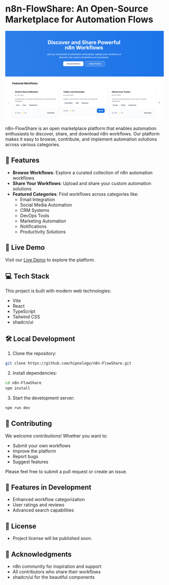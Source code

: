 # n8n-FlowShare: An Open-Source Marketplace for Automation Flows

![n8n FlowShare Banner](public/og-image.png)

n8n-FlowShare is an open marketplace platform that enables automation enthusiasts to discover, share, and download n8n workflows. Our platform makes it easy to browse, contribute, and implement automation solutions across various categories.

## 🌟 Features

- **Browse Workflows**: Explore a curated collection of n8n automation workflows
- **Share Your Workflows**: Upload and share your custom automation solutions
- **Featured Categories**: Find workflows across categories like:
  - Email Integration
  - Social Media Automation
  - CRM Systems
  - DevOps Tools
  - Marketing Automation
  - Notifications
  - Productivity Solutions

## 🚀 Live Demo

Visit our [Live Demo](https://n8n-flowshare.netlify.app) to explore the platform.

## 💻 Tech Stack

This project is built with modern web technologies:
- Vite
- React
- TypeScript
- Tailwind CSS
- shadcn/ui

## 🛠️ Local Development

1. Clone the repository:
```bash
git clone https://github.com/hipnologo/n8n-FlowShare.git
```

2. Install dependencies:
```bash
cd n8n-FlowShare
npm install
```
3. Start the development server:
```bash
npm run dev
```

## 🤝 Contributing
We welcome contributions! Whether you want to:

- Submit your own workflows
- Improve the platform
- Report bugs
- Suggest features

Please feel free to submit a pull request or create an issue.

## 📱 Features in Development
- Enhanced workflow categorization
- User ratings and reviews
- Advanced search capabilities

## 📄 License
- Project license will be published soon.

## 🙏 Acknowledgments
- n8n community for inspiration and support
- All contributors who share their workflows
- shadcn/ui for the beautiful components